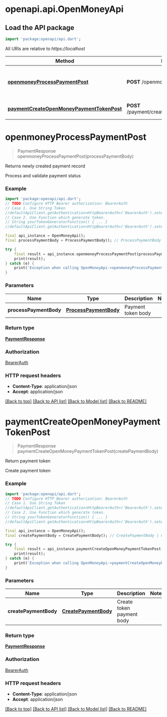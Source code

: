 # openapi.api.OpenMoneyApi

## Load the API package
```dart
import 'package:openapi/api.dart';
```

All URIs are relative to *https://localhost*

Method | HTTP request | Description
------------- | ------------- | -------------
[**openmoneyProcessPaymentPost**](OpenMoneyApi.md#openmoneyprocesspaymentpost) | **POST** /openmoney/processPayment | Returns newly created payment record
[**paymentCreateOpenMoneyPaymentTokenPost**](OpenMoneyApi.md#paymentcreateopenmoneypaymenttokenpost) | **POST** /payment/createOpenMoneyPaymentToken | Return payment token


# **openmoneyProcessPaymentPost**
> PaymentResponse openmoneyProcessPaymentPost(processPaymentBody)

Returns newly created payment record

Process and validate payment status

### Example
```dart
import 'package:openapi/api.dart';
// TODO Configure HTTP Bearer authorization: BearerAuth
// Case 1. Use String Token
//defaultApiClient.getAuthentication<HttpBearerAuth>('BearerAuth').setAccessToken('YOUR_ACCESS_TOKEN');
// Case 2. Use Function which generate token.
// String yourTokenGeneratorFunction() { ... }
//defaultApiClient.getAuthentication<HttpBearerAuth>('BearerAuth').setAccessToken(yourTokenGeneratorFunction);

final api_instance = OpenMoneyApi();
final processPaymentBody = ProcessPaymentBody(); // ProcessPaymentBody | Payment token body

try {
    final result = api_instance.openmoneyProcessPaymentPost(processPaymentBody);
    print(result);
} catch (e) {
    print('Exception when calling OpenMoneyApi->openmoneyProcessPaymentPost: $e\n');
}
```

### Parameters

Name | Type | Description  | Notes
------------- | ------------- | ------------- | -------------
 **processPaymentBody** | [**ProcessPaymentBody**](ProcessPaymentBody.md)| Payment token body | 

### Return type

[**PaymentResponse**](PaymentResponse.md)

### Authorization

[BearerAuth](../README.md#BearerAuth)

### HTTP request headers

 - **Content-Type**: application/json
 - **Accept**: application/json

[[Back to top]](#) [[Back to API list]](../README.md#documentation-for-api-endpoints) [[Back to Model list]](../README.md#documentation-for-models) [[Back to README]](../README.md)

# **paymentCreateOpenMoneyPaymentTokenPost**
> PaymentResponse paymentCreateOpenMoneyPaymentTokenPost(createPaymentBody)

Return payment token

Create payment token

### Example
```dart
import 'package:openapi/api.dart';
// TODO Configure HTTP Bearer authorization: BearerAuth
// Case 1. Use String Token
//defaultApiClient.getAuthentication<HttpBearerAuth>('BearerAuth').setAccessToken('YOUR_ACCESS_TOKEN');
// Case 2. Use Function which generate token.
// String yourTokenGeneratorFunction() { ... }
//defaultApiClient.getAuthentication<HttpBearerAuth>('BearerAuth').setAccessToken(yourTokenGeneratorFunction);

final api_instance = OpenMoneyApi();
final createPaymentBody = CreatePaymentBody(); // CreatePaymentBody | Create token payment body

try {
    final result = api_instance.paymentCreateOpenMoneyPaymentTokenPost(createPaymentBody);
    print(result);
} catch (e) {
    print('Exception when calling OpenMoneyApi->paymentCreateOpenMoneyPaymentTokenPost: $e\n');
}
```

### Parameters

Name | Type | Description  | Notes
------------- | ------------- | ------------- | -------------
 **createPaymentBody** | [**CreatePaymentBody**](CreatePaymentBody.md)| Create token payment body | 

### Return type

[**PaymentResponse**](PaymentResponse.md)

### Authorization

[BearerAuth](../README.md#BearerAuth)

### HTTP request headers

 - **Content-Type**: application/json
 - **Accept**: application/json

[[Back to top]](#) [[Back to API list]](../README.md#documentation-for-api-endpoints) [[Back to Model list]](../README.md#documentation-for-models) [[Back to README]](../README.md)

